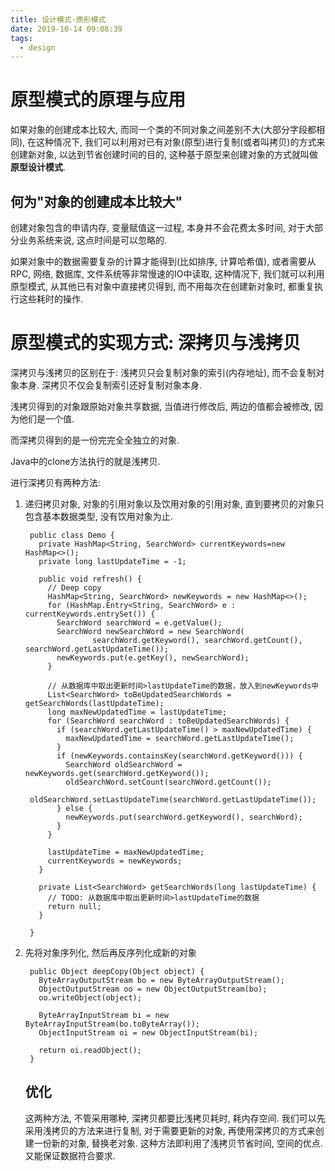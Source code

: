 ```yaml
---
title: 设计模式-原形模式
date: 2019-10-14 09:08:39
tags:
  - design
---
```


# **原型模式的原理与应用**

如果对象的创建成本比较大, 而同一个类的不同对象之间差别不大(大部分字段都相同), 在这种情况下, 我们可以利用对已有对象(原型)进行复制(或者叫拷贝)的方式来创建新对象, 以达到节省创建时间的目的, 这种基于原型来创建对象的方式就叫做**原型设计模式**.

## **何为"对象的创建成本比较大"**

创建对象包含的申请内存, 变量赋值这一过程, 本身并不会花费太多时间, 对于大部分业务系统来说, 这点时间是可以忽略的.

如果对象中的数据需要复杂的计算才能得到(比如排序, 计算哈希值), 或者需要从RPC, 网络, 数据库, 文件系统等非常慢速的IO中读取, 这种情况下, 我们就可以利用原型模式, 从其他已有对象中直接拷贝得到, 而不用每次在创建新对象时, 都重复执行这些耗时的操作.

# **原型模式的实现方式: 深拷贝与浅拷贝**

深拷贝与浅拷贝的区别在于: 浅拷贝只会复制对象的索引(内存地址), 而不会复制对象本身. 深拷贝不仅会复制索引还好复制对象本身.

浅拷贝得到的对象跟原始对象共享数据, 当值进行修改后, 两边的值都会被修改, 因为他们是一个值.

而深拷贝得到的是一份完完全全独立的对象.

Java中的clone方法执行的就是浅拷贝.

进行深拷贝有两种方法:

1.  递归拷贝对象, 对象的引用对象以及饮用对象的引用对象, 直到要拷贝的对象只包含基本数据类型, 没有饮用对象为止.
    
    ```
     public class Demo {
       private HashMap<String, SearchWord> currentKeywords=new HashMap<>();
       private long lastUpdateTime = -1;
     
       public void refresh() {
         // Deep copy
         HashMap<String, SearchWord> newKeywords = new HashMap<>();
         for (HashMap.Entry<String, SearchWord> e : currentKeywords.entrySet()) {
           SearchWord searchWord = e.getValue();
           SearchWord newSearchWord = new SearchWord(
                   searchWord.getKeyword(), searchWord.getCount(), searchWord.getLastUpdateTime());
           newKeywords.put(e.getKey(), newSearchWord);
         }
     
         // 从数据库中取出更新时间>lastUpdateTime的数据，放入到newKeywords中
         List<SearchWord> toBeUpdatedSearchWords = getSearchWords(lastUpdateTime);
         long maxNewUpdatedTime = lastUpdateTime;
         for (SearchWord searchWord : toBeUpdatedSearchWords) {
           if (searchWord.getLastUpdateTime() > maxNewUpdatedTime) {
             maxNewUpdatedTime = searchWord.getLastUpdateTime();
           }
           if (newKeywords.containsKey(searchWord.getKeyword())) {
             SearchWord oldSearchWord = newKeywords.get(searchWord.getKeyword());
             oldSearchWord.setCount(searchWord.getCount());
             oldSearchWord.setLastUpdateTime(searchWord.getLastUpdateTime());
           } else {
             newKeywords.put(searchWord.getKeyword(), searchWord);
           }
         }
     
         lastUpdateTime = maxNewUpdatedTime;
         currentKeywords = newKeywords;
       }
     
       private List<SearchWord> getSearchWords(long lastUpdateTime) {
         // TODO: 从数据库中取出更新时间>lastUpdateTime的数据
         return null;
       }
     
     }
    ```
    
2.  先将对象序列化, 然后再反序列化成新的对象
    
    ```
     public Object deepCopy(Object object) {
       ByteArrayOutputStream bo = new ByteArrayOutputStream();
       ObjectOutputStream oo = new ObjectOutputStream(bo);
       oo.writeObject(object);
    
       ByteArrayInputStream bi = new ByteArrayInputStream(bo.toByteArray());
       ObjectInputStream oi = new ObjectInputStream(bi);
    
       return oi.readObject();
     }
    ```
    
    ## **优化**
    
    这两种方法, 不管采用哪种, 深拷贝都要比浅拷贝耗时, 耗内存空间. 我们可以先采用浅拷贝的方法来进行复制, 对于需要更新的对象, 再使用深拷贝的方式来创建一份新的对象, 替换老对象. 这种方法即利用了浅拷贝节省时间, 空间的优点. 又能保证数据符合要求.
